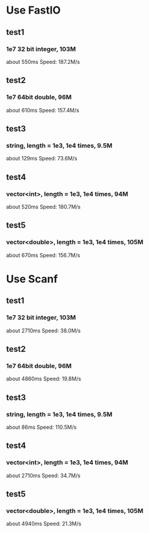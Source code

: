 # Use FastIO
## test1
### 1e7 32 bit integer, 103M
about 550ms
Speed:  187.2M/s
## test2
### 1e7 64bit double, 96M
about 610ms
Speed: 157.4M/s
## test3
### string, length = 1e3, 1e4 times, 9.5M
about 129ms
Speed: 73.6M/s
## test4
### vector\<int\>, length = 1e3, 1e4 times, 94M
about 520ms
Speed: 180.7M/s
## test5
### vector\<double\>, length = 1e3, 1e4 times, 105M
about 670ms
Speed: 156.7M/s
# Use Scanf
## test1
### 1e7 32 bit integer, 103M
about 2710ms
Speed: 38.0M/s
## test2
### 1e7 64bit double, 96M
about 4860ms
Speed: 19.8M/s
## test3
### string, length = 1e3, 1e4 times, 9.5M
about 86ms
Speed: 110.5M/s
## test4
### vector\<int\>, length = 1e3, 1e4 times, 94M
about 2710ms
Speed: 34.7M/s
## test5
### vector\<double\>, length = 1e3, 1e4 times, 105M
about 4940ms
Speed: 21.3M/s